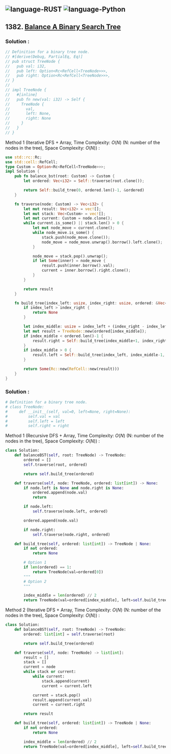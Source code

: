 ![language-RUST](https://img.shields.io/badge/RUST-8d4004?style=for-the-badge&logo=RUST)
![language-Python](https://img.shields.io/badge/Python-ffd43b?style=for-the-badge&logo=PYTHON)
---

## 1382. [Balance A Binary Search Tree](https://leetcode.com/problems/balance-a-binary-search-tree)

### Solution :

```rust
// Definition for a binary tree node.
// #[derive(Debug, PartialEq, Eq)]
// pub struct TreeNode {
//   pub val: i32,
//   pub left: Option<Rc<RefCell<TreeNode>>>,
//   pub right: Option<Rc<RefCell<TreeNode>>>,
// }
//
// impl TreeNode {
//   #[inline]
//   pub fn new(val: i32) -> Self {
//     TreeNode {
//       val,
//       left: None,
//       right: None
//     }
//   }
// }
```

Method 1 (Iterative DFS + Array, Time Complexity: $O(N)$ (N: number of the nodes in the tree), Space Complexity: $O(N)$) :
```rust
use std::rc::Rc;
use std::cell::RefCell;
type Custom = Option<Rc<RefCell<TreeNode>>>;
impl Solution {
    pub fn balance_bst(root: Custom) -> Custom {
        let ordered: Vec<i32> = Self::traverse(root.clone());

        return Self::build_tree(0, ordered.len()-1, &ordered)
    }

    fn traverse(node: Custom) -> Vec<i32> {
        let mut result: Vec<i32> = vec![];
        let mut stack: Vec<Custom> = vec![];
        let mut current: Custom = node.clone();
        while current.is_some() || stack.len() > 0 {
            let mut node_move = current.clone();
            while node_move.is_some() {
                stack.push(node_move.clone());
                node_move = node_move.unwrap().borrow().left.clone();
            }

            node_move = stack.pop().unwrap();
            if let Some(inner) = node_move {
                result.push(inner.borrow().val);
                current = inner.borrow().right.clone();
            }
        }

        return result
    }

    fn build_tree(index_left: usize, index_right: usize, ordered: &Vec<i32>) -> Custom {
        if index_left > index_right {
            return None
        }

        let index_middle: usize = index_left + (index_right - index_left)/2;
        let mut result = TreeNode::new(ordered[index_middle]);
        if index_middle < ordered.len()-1 {
            result.right = Self::build_tree(index_middle+1, index_right, ordered);
        }
        if index_middle > 0 {
            result.left = Self::build_tree(index_left, index_middle-1, ordered);
        }

        return Some(Rc::new(RefCell::new(result)))
    }
}
```

### Solution :

```python
# Definition for a binary tree node.
# class TreeNode:
#     def __init__(self, val=0, left=None, right=None):
#         self.val = val
#         self.left = left
#         self.right = right
```

Method 1 (Recursive DFS + Array, Time Complexity: $O(N)$ (N: number of the nodes in the tree), Space Complexity: $O(N)$) :
```python
class Solution:
    def balanceBST(self, root: TreeNode) -> TreeNode:
        ordered = []
        self.traverse(root, ordered)

        return self.build_tree(ordered)

    def traverse(self, node: TreeNode, ordered: list[int]) -> None:
        if node.left is None and node.right is None:
            ordered.append(node.val)
            return

        if node.left:
            self.traverse(node.left, ordered)

        ordered.append(node.val)

        if node.right:
            self.traverse(node.right, ordered)

    def build_tree(self, ordered: list[int]) -> TreeNode | None:
        if not ordered:
            return None

        # Option 1
        if len(ordered) == 1:
            return TreeNode(val=ordered[0])
        """
        # Option 2
        """

        index_middle = len(ordered) // 2
        return TreeNode(val=ordered[index_middle], left=self.build_tree(ordered[:index_middle]), right=self.build_tree(ordered[index_middle+1:]))
```

Method 2 (Iterative DFS + Array, Time Complexity: $O(N)$ (N: number of the nodes in the tree), Space Complexity: $O(N)$) :
```python
class Solution:
    def balanceBST(self, root: TreeNode) -> TreeNode:
        ordered: list[int] = self.traverse(root)

        return self.build_tree(ordered)

    def traverse(self, node: TreeNode) -> list[int]:
        result = []
        stack = []
        current = node
        while stack or current:
            while current:
                stack.append(current)
                current = current.left

            current = stack.pop()
            result.append(current.val)
            current = current.right

        return result

    def build_tree(self, ordered: list[int]) -> TreeNode | None:
        if not ordered:
            return None

        index_middle = len(ordered) // 2
        return TreeNode(val=ordered[index_middle], left=self.build_tree(ordered[:index_middle]), right=self.build_tree(ordered[index_middle+1:]))
```
